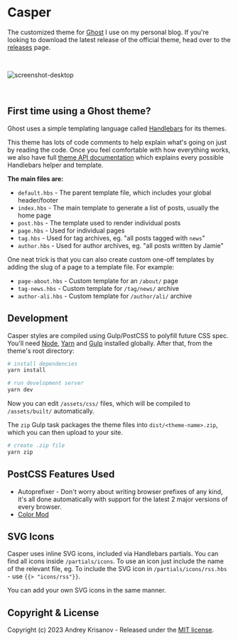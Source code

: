 # Casper

The customized theme for [Ghost](http://github.com/tryghost/ghost/) I use on my personal blog.
If you're looking to download the latest release of the official theme,
head over to the [releases](https://github.com/TryGhost/Casper/releases) page.

&nbsp;

![screenshot-desktop](https://user-images.githubusercontent.com/1418797/183329195-8e8f2ee5-a473-4694-a813-a2575491209e.png)

&nbsp;

## First time using a Ghost theme?

Ghost uses a simple templating language called [Handlebars](http://handlebarsjs.com/) for its themes.

This theme has lots of code comments to help explain what's going on just by reading the code.
Once you feel comfortable with how everything works, we also have full [theme API documentation](https://ghost.org/docs/themes/)
which explains every possible Handlebars helper and template.

**The main files are:**

- `default.hbs` - The parent template file, which includes your global header/footer
- `index.hbs` - The main template to generate a list of posts, usually the home page
- `post.hbs` - The template used to render individual posts
- `page.hbs` - Used for individual pages
- `tag.hbs` - Used for tag archives, eg. "all posts tagged with `news`"
- `author.hbs` - Used for author archives, eg. "all posts written by Jamie"

One neat trick is that you can also create custom one-off templates by adding the slug of a page
to a template file. For example:

- `page-about.hbs` - Custom template for an `/about/` page
- `tag-news.hbs` - Custom template for `/tag/news/` archive
- `author-ali.hbs` - Custom template for `/author/ali/` archive

## Development

Casper styles are compiled using Gulp/PostCSS to polyfill future CSS spec.
You'll need [Node](https://nodejs.org/), [Yarn](https://yarnpkg.com/) and [Gulp](https://gulpjs.com) installed globally.
After that, from the theme's root directory:

```bash
# install dependencies
yarn install

# run development server
yarn dev
```

Now you can edit `/assets/css/` files, which will be compiled to `/assets/built/` automatically.

The `zip` Gulp task packages the theme files into `dist/<theme-name>.zip`, which you can then upload to your site.

```bash
# create .zip file
yarn zip
```

## PostCSS Features Used

- Autoprefixer - Don't worry about writing browser prefixes of any kind, it's all done automatically
  with support for the latest 2 major versions of every browser.
- [Color Mod](https://github.com/jonathantneal/postcss-color-mod-function)

## SVG Icons

Casper uses inline SVG icons, included via Handlebars partials. You can find all icons inside `/partials/icons`.
To use an icon just include the name of the relevant file, eg.
To include the SVG icon in `/partials/icons/rss.hbs` - use `{{> "icons/rss"}}`.

You can add your own SVG icons in the same manner.

## Copyright & License

Copyright (c) 2023 Andrey Krisanov - Released under the [MIT license](LICENSE).
